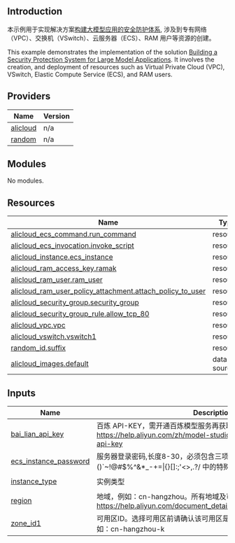 ## Introduction

<!-- DOCS_DESCRIPTION_CN -->
本示例用于实现解决方案[构建大模型应用的安全防护体系](https://www.aliyun.com/solution/tech-solution/build-large-model-application-security-system), 涉及到专有网络（VPC）、交换机（VSwitch）、云服务器（ECS）、RAM 用户等资源的创建。
<!-- DOCS_DESCRIPTION_CN -->

<!-- DOCS_DESCRIPTION_EN -->
This example demonstrates the implementation of the solution [Building a Security Protection System for Large Model Applications](https://www.aliyun.com/solution/tech-solution/build-large-model-application-security-system). It involves the creation, and deployment of resources such as Virtual Private Cloud (VPC), VSwitch, Elastic Compute Service (ECS), and RAM users.
<!-- DOCS_DESCRIPTION_EN -->


<!-- BEGIN_TF_DOCS -->
## Providers

| Name | Version |
|------|---------|
| <a name="provider_alicloud"></a> [alicloud](#provider\_alicloud) | n/a |
| <a name="provider_random"></a> [random](#provider\_random) | n/a |

## Modules

No modules.

## Resources

| Name | Type |
|------|------|
| [alicloud_ecs_command.run_command](https://registry.terraform.io/providers/aliyun/alicloud/latest/docs/resources/ecs_command) | resource |
| [alicloud_ecs_invocation.invoke_script](https://registry.terraform.io/providers/aliyun/alicloud/latest/docs/resources/ecs_invocation) | resource |
| [alicloud_instance.ecs_instance](https://registry.terraform.io/providers/aliyun/alicloud/latest/docs/resources/instance) | resource |
| [alicloud_ram_access_key.ramak](https://registry.terraform.io/providers/aliyun/alicloud/latest/docs/resources/ram_access_key) | resource |
| [alicloud_ram_user.ram_user](https://registry.terraform.io/providers/aliyun/alicloud/latest/docs/resources/ram_user) | resource |
| [alicloud_ram_user_policy_attachment.attach_policy_to_user](https://registry.terraform.io/providers/aliyun/alicloud/latest/docs/resources/ram_user_policy_attachment) | resource |
| [alicloud_security_group.security_group](https://registry.terraform.io/providers/aliyun/alicloud/latest/docs/resources/security_group) | resource |
| [alicloud_security_group_rule.allow_tcp_80](https://registry.terraform.io/providers/aliyun/alicloud/latest/docs/resources/security_group_rule) | resource |
| [alicloud_vpc.vpc](https://registry.terraform.io/providers/aliyun/alicloud/latest/docs/resources/vpc) | resource |
| [alicloud_vswitch.vswitch1](https://registry.terraform.io/providers/aliyun/alicloud/latest/docs/resources/vswitch) | resource |
| [random_id.suffix](https://registry.terraform.io/providers/hashicorp/random/latest/docs/resources/id) | resource |
| [alicloud_images.default](https://registry.terraform.io/providers/aliyun/alicloud/latest/docs/data-sources/images) | data source |

## Inputs

| Name | Description | Type | Default | Required |
|------|-------------|------|---------|:--------:|
| <a name="input_bai_lian_api_key"></a> [bai\_lian\_api\_key](#input\_bai\_lian\_api\_key) | 百炼 API-KEY，需开通百炼模型服务再获取 API-KEY，详情请参考：https://help.aliyun.com/zh/model-studio/developer-reference/get-api-key | `string` | n/a | yes |
| <a name="input_ecs_instance_password"></a> [ecs\_instance\_password](#input\_ecs\_instance\_password) | 服务器登录密码,长度8-30，必须包含三项（大写字母、小写字母、数字、 ()\`~!@#$%^&*_-+=\|{}[]:;'<>,.?/ 中的特殊符号） | `string` | n/a | yes |
| <a name="input_instance_type"></a> [instance\_type](#input\_instance\_type) | 实例类型 | `string` | `"ecs.e-c1m2.large"` | no |
| <a name="input_region"></a> [region](#input\_region) | 地域，例如：cn-hangzhou。所有地域及可用区请参见文档：https://help.aliyun.com/document_detail/40654.html#09f1dc16b0uke | `string` | `"cn-hangzhou"` | no |
| <a name="input_zone_id1"></a> [zone\_id1](#input\_zone\_id1) | 可用区ID。选择可用区前请确认该可用区是否支持创建ECS资源的规格。例如：cn-hangzhou-k | `string` | `"cn-hangzhou-k"` | no |
<!-- END_TF_DOCS -->
